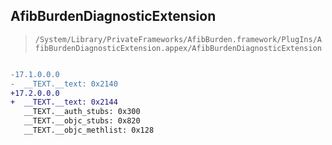 ## AfibBurdenDiagnosticExtension

> `/System/Library/PrivateFrameworks/AfibBurden.framework/PlugIns/AfibBurdenDiagnosticExtension.appex/AfibBurdenDiagnosticExtension`

```diff

-17.1.0.0.0
-  __TEXT.__text: 0x2140
+17.2.0.0.0
+  __TEXT.__text: 0x2144
   __TEXT.__auth_stubs: 0x300
   __TEXT.__objc_stubs: 0x820
   __TEXT.__objc_methlist: 0x128

```
